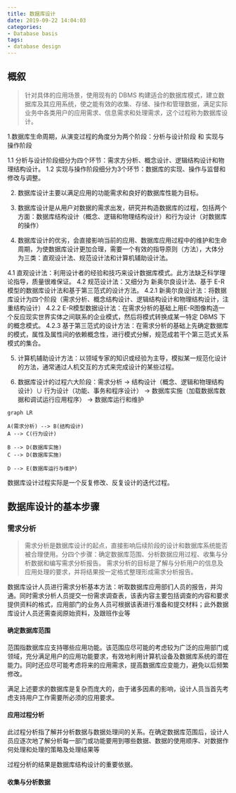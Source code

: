 ```yaml
---
title: 数据库设计
date: 2019-09-22 14:04:03
categories:
- Database basis
tags:
- database design
---
```


## 概叙

> 针对具体的应用场景，使用现有的 DBMS 构建适合的数据库模式，建立数据库及其应用系统，使之能有效的收集、存储、操作和管理数据，满足实际业务中各类用户的应用需求、信息需求和处理需求，这个过程称为数据库设计。

1.数据库生命周期，从演变过程的角度分为两个阶段：分析与设计阶段 和 实现与操作阶段

1.1 分析与设计阶段细分为四个环节：需求方分析、概念设计、逻辑结构设计和物理结构设计。
1.2 实现与操作阶段细分为3个环节：数据库的实现、操作与监督和修改与调整。

2. 数据库设计主要以满足应用的功能需求和良好的数据库性能为目标。

3. 数据库设计是从用户对数据的需求出发，研究并构造数据库的过程，包括两个方面：数据库结构设计（概念、逻辑和物理结构设计）和行为设计（对数据库的操作）

4. 数据库设计的优劣，会直接影响当前的应用、数据库应用过程中的维护和生命周期，为使数据库设计更加合理，需要一个有效的指导原则（方法），大体分为三类：直观设计法、规范设计法和计算机辅助设计法。

4.1 直观设计法：利用设计者的经验和技巧来设计数据库模式。此方法缺乏科学理论指导，质量很难保证。
4.2 规范设计法：又细分为 新奥尔良设计法、基于 E-R 模型的数据库设计法和基于第三范式的设计方法。
4.2.1 新奥尔良设计法：将数据库设计为四个阶段（需求分析、概念结构设计、逻辑结构设计和物理结构设计，注重结构设计）
4.2.2 E-R模型数据设计法：在需求分析的基础上用E-R图像构造一个反应现实世界实体之间联系的企业模式，然后将模式转换成某一特定 DBMS 下的概念模式。
4.2.3 基于第三范式的设计方法：在需求分析的基础上先确定数据库的模式，属性及属性间的依赖概念性，进行模式分解，规范成若干个第三范式关系模式的集合。

5. 计算机辅助设计方法：以领域专家的知识或经验为主导，模拟某一规范化设计的方法，通常通过人机交互的方式来完成设计的某些过程。

5. 数据库设计的过程六大阶段：需求分析 -> 结构设计（概念、逻辑和物理结构设计）∪ 行为设计（功能、事务和程序设计） -> 数据库实施（加载数据库数据和调试运行应用程序） -> 数据库运行和维护

```mermaid
graph LR

A(需求分析) --> B(结构设计)
A --> C(行为设计)

B --> D(数据库实施)
C --> D(数据库实施)

D --> E(数据库运行与维护)

```
数据库设计过程实际是一个反复修改、反复设计的迭代过程。


## 数据库设计的基本步骤

### 需求分析

> 需求分析是数据库设计的起点，直接影响后续阶段的设计和数据库系统能否被合理使用。分四个步骤：确定数据库范围、分析数据应用过程、收集与分析数据和编写需求分析报告。
需求分析的目标是了解与分析用户的信息及应用处理的要求，并将结果按一定格式整理形成需求分析报告。

<span class="skyblue">数据库设计人员进行需求分析基本方法：听取数据库应用部们人员的报告，并沟通。同时需求分析人员提交一份需求调查表，该表内容主要包括调查的内容和要求提供资料的格式，应用部门的业务人员可根据该表进行准备和提交材料；此外数据库设计人员还需查阅原始资料，及跟班作业等</span>

#### 确定数据库范围

范围指数据库应支持哪些应用功能。该范围应尽可能的考虑较为广泛的应用部门或领域，充分满足用户的应用功能要求，有效地利用计算机设备及数据库系统的潜在能力。同时还应尽可能考虑将来的应用需求，提高数据库应变能力，避免以后频繁修改。

满足上述要求的数据库是复杂而庞大的，由于诸多因素的影响，设计人员当首先考虑支持用户工作需要所必须的应用要求。

#### 应用过程分析
此过程分析指了解并分析数据与数据处理间的关系。在确定数据库范围后，设计人员应逐次地了解分析每一部门或功能要用到哪些数据、数据的使用顺序、对数据作何处理和处理的策略及处理结果等

过程分析的结果是数据库结构设计的重要依据。

#### 收集与分析数据


